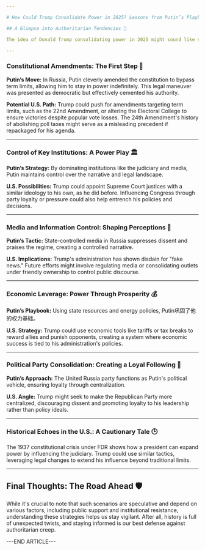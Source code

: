 ```yaml
---

# How Could Trump Consolidate Power in 2025? Lessons from Putin’s Playbook 🇷🇺

## A Glimpse into Authoritarian Tendencies 🧐

The idea of Donald Trump consolidating power in 2025 might sound like something out of a speculative fiction novel, but the parallels to authoritarianism are striking. Drawing lessons from Vladimir Putin's constitutional changes and historical precedents, we can explore how such a scenario might unfold.

---
```


### Constitutional Amendments: The First Step 📜

**Putin’s Move:** In Russia, Putin cleverly amended the constitution to bypass term limits, allowing him to stay in power indefinitely. This legal maneuver was presented as democratic but effectively cemented his authority.

**Potential U.S. Path:** Trump could push for amendments targeting term limits, such as the 22nd Amendment, or altering the Electoral College to ensure victories despite popular vote losses. The 24th Amendment's history of abolishing poll taxes might serve as a misleading precedent if repackaged for his agenda.

---

### Control of Key Institutions: A Power Play 🏛️

**Putin’s Strategy:** By dominating institutions like the judiciary and media, Putin maintains control over the narrative and legal landscape.

**U.S. Possibilities:** Trump could appoint Supreme Court justices with a similar ideology to his own, as he did before. Influencing Congress through party loyalty or pressure could also help entrench his policies and decisions.

---

### Media and Information Control: Shaping Perceptions 📢

**Putin’s Tactic:** State-controlled media in Russia suppresses dissent and praises the regime, creating a controlled narrative.

**U.S. Implications:** Trump's administration has shown disdain for "fake news." Future efforts might involve regulating media or consolidating outlets under friendly ownership to control public discourse.

---

### Economic Leverage: Power Through Prosperity 💰

**Putin’s Playbook:** Using state resources and energy policies, Putin巩固了他的权力基础。

**U.S. Strategy:** Trump could use economic tools like tariffs or tax breaks to reward allies and punish opponents, creating a system where economic success is tied to his administration's policies.

---

### Political Party Consolidation: Creating a Loyal Following 🤝

**Putin’s Approach:** The United Russia party functions as Putin's political vehicle, ensuring loyalty through centralization.

**U.S. Angle:** Trump might seek to make the Republican Party more centralized, discouraging dissent and promoting loyalty to his leadership rather than policy ideals.

---

### Historical Echoes in the U.S.: A Cautionary Tale 🕒

The 1937 constitutional crisis under FDR shows how a president can expand power by influencing the judiciary. Trump could use similar tactics, leveraging legal changes to extend his influence beyond traditional limits.

---

## Final Thoughts: The Road Ahead 🛡️

While it's crucial to note that such scenarios are speculative and depend on various factors, including public support and institutional resistance, understanding these strategies helps us stay vigilant. After all, history is full of unexpected twists, and staying informed is our best defense against authoritarian creep.

---END ARTICLE---